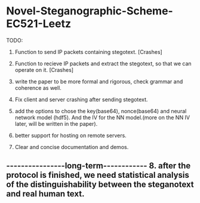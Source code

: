# Novel-Steganographic-Scheme-EC521-Leetz

TODO:

1. Function to send IP packets containing stegotext. [Crashes]

2. Function to recieve IP packets and extract the stegotext, so that we can operate on it. [Crashes]

3. write the paper to be more formal and rigorous, check grammar and coherence as well.

4. Fix client and server crashing after sending stegotext.

5. add the options to chose the key(base64), nonce(base64) and neural network model (hdf5). And the IV for the NN model.(more on the NN IV later, will be written in the paper).

6. better support for hosting on remote servers.

7. Clear and concise documentation and demos.


----------------long-term------------
8. after the protocol is finished, we need statistical analysis of the distinguishability between the steganotext and real human text.
-------------------------------------
